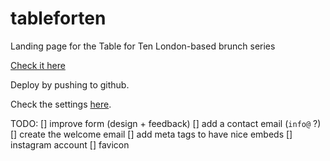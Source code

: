 # tableforten
Landing page for the Table for Ten London-based brunch series

[Check it here](http://tableforten.co.uk)

Deploy by pushing to github.

Check the settings [here](https://github.com/alicelieutier/tableforten/settings/pages).

TODO:
[] improve form (design + feedback)
[] add a contact email (`info@` ?)
[] create the welcome email
[] add meta tags to have nice embeds
[] instagram account
[] favicon